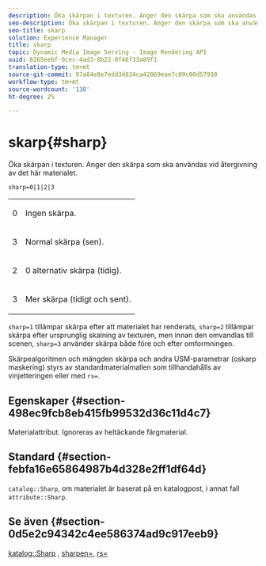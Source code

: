 ```yaml
---
description: Öka skärpan i texturen. Anger den skärpa som ska användas vid återgivning av det här materialet.
seo-description: Öka skärpan i texturen. Anger den skärpa som ska användas vid återgivning av det här materialet.
seo-title: skarp
solution: Experience Manager
title: skarp
topic: Dynamic Media Image Serving - Image Rendering API
uuid: 8265eebf-9cec-4ad3-8b22-0f46f33a89f1
translation-type: tm+mt
source-git-commit: 97a84e8e7edd3d834ca42069eae7c09c00d57938
workflow-type: tm+mt
source-wordcount: '138'
ht-degree: 2%

---
```



# skarp{#sharp}

Öka skärpan i texturen. Anger den skärpa som ska användas vid återgivning av det här materialet.

`sharp=0|1|2|3`

<table id="simpletable_04B4EAA7CE7D4ED48A61A50CD001388F"> 
 <tr class="strow"> 
  <td class="stentry"> <p>0 </p> </td> 
  <td class="stentry"> <p>Ingen skärpa. </p> </td> 
 </tr> 
 <tr class="strow"> 
  <td class="stentry"> <p>3 </p> </td> 
  <td class="stentry"> <p>Normal skärpa (sen). </p> </td> 
 </tr> 
 <tr class="strow"> 
  <td class="stentry"> <p>2 </p> </td> 
  <td class="stentry"> <p>0 alternativ skärpa (tidig). </p> </td> 
 </tr> 
 <tr class="strow"> 
  <td class="stentry"> <p>3 </p> </td> 
  <td class="stentry"> <p>Mer skärpa (tidigt och sent). </p> </td> 
 </tr> 
</table>

`sharp=1` tillämpar skärpa efter att materialet har renderats,  `sharp=2` tillämpar skärpa efter ursprunglig skalning av texturen, men innan den omvandlas till scenen,  `sharp=3` använder skärpa både före och efter omformningen.

Skärpealgoritmen och mängden skärpa och andra USM-parametrar (oskarp maskering) styrs av standardmaterialmallen som tillhandahålls av vinjetteringen eller med `rs=`.

## Egenskaper {#section-498ec9fcb8eb415fb99532d36c11d4c7}

Materialattribut. Ignoreras av heltäckande färgmaterial.

## Standard {#section-febfa16e65864987b4d328e2ff1df64d}

`catalog::Sharp`, om materialet är baserat på en katalogpost, i annat fall  `attribute::Sharp`.

## Se även {#section-0d5e2c94342c4ee586374ad9c917eeb9}

[katalog::Sharp](../../../../../ir-api/material-cat/image-rendering-api-ref/c-ir-material-catalog/c-ir-material-data-reference/r-ir-sharp-dataref.md#reference-f79a14bd52474dfd8495115d398a30d0) ,  [sharpen=](../../../../../ir-api/http-protocol/image-rendering-api-ref/c-ir-http-protocol-ref/c-ir-http-protocol-command-reference/r-ir-http-sharpen.md#reference-13034d22d176483cb99ccafc2a4f6a6e),  [rs=](../../../../../ir-api/http-protocol/image-rendering-api-ref/c-ir-http-protocol-ref/c-ir-http-protocol-command-reference/r-ir-rs.md#reference-d20cefaaa6cd4f449d1591c87959b4cf)
